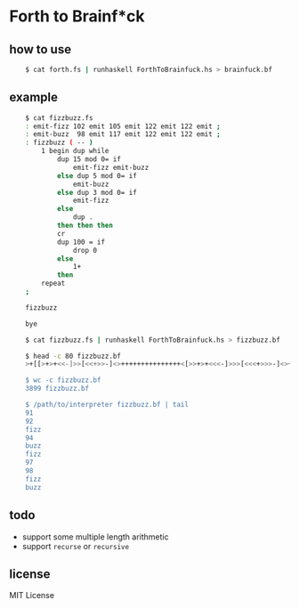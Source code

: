 # Forth to Brainf\*ck

## how to use

``` sh
    $ cat forth.fs | runhaskell ForthToBrainfuck.hs > brainfuck.bf
```

## example

``` sh
    $ cat fizzbuzz.fs
    : emit-fizz 102 emit 105 emit 122 emit 122 emit ;
    : emit-buzz  98 emit 117 emit 122 emit 122 emit ;
    : fizzbuzz ( -- )
        1 begin dup while
            dup 15 mod 0= if
                emit-fizz emit-buzz
            else dup 5 mod 0= if
                emit-buzz
            else dup 3 mod 0= if
                emit-fizz
            else
                dup .
            then then then
            cr
            dup 100 = if
                drop 0
            else
                1+
            then
        repeat
    ;

    fizzbuzz

    bye

    $ cat fizzbuzz.fs | runhaskell ForthToBrainfuck.hs > fizzbuzz.bf

    $ head -c 80 fizzbuzz.bf
    >+[[>+>+<<-]>>[<<+>>-]<>+++++++++++++++<[>>+>+<<<-]>>>[<<<+>>>-]<>+<[[-]>-<<[>>+

    $ wc -c fizzbuzz.bf
    3899 fizzbuzz.bf

    $ /path/to/interpreter fizzbuzz.bf | tail
    91 
    92 
    fizz
    94 
    buzz
    fizz
    97 
    98 
    fizz
    buzz
```

## todo

-   support some multiple length arithmetic
-   support `recurse` or `recursive`

## license

MIT License
